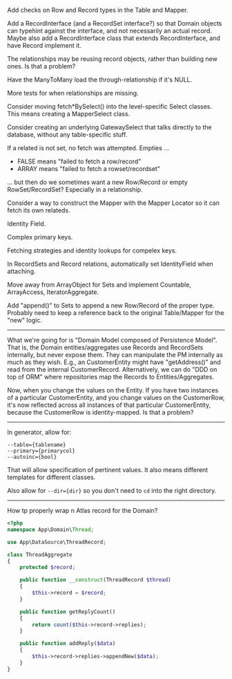 Add checks on Row and Record types in the Table and Mapper.

Add a RecordInterface (and a RecordSet interface?) so that Domain objects can typehint against the interface, and not necessarily an actual record. Maybe also add a <Type>RecordInterface class that extends RecordInterface, and have <Type>Record implement it.

The relationships may be reusing record objects, rather than building new ones. Is that a problem?

Have the ManyToMany load the through-relationship if it's NULL.

More tests for when relationships are missing.

Consider moving fetch*BySelect() into the level-specific Select classes. This means creating a MapperSelect class.

Consider creating an underlying GatewaySelect that talks directly to the database, without any table-specific stuff.

If a related is not set, no fetch was attempted. Empties ...

- FALSE means "failed to fetch a row/record"
- ARRAY means "failed to fetch a rowset/recordset"

... but then do we sometimes want a new Row/Record or empty RowSet/RecordSet? Especially in a relationship.

Consider a way to construct the Mapper with the Mapper Locator so it can fetch its own relateds.

Identity Field.

Complex primary keys.

Fetching strategies and identity lookups for compelex keys.

In RecordSets and Record relations, automatically set IdentityField when attaching.

Move away from ArrayObject for Sets and implement Countable, ArrayAccess, IteratorAggregate.

Add "append()" to Sets to append a new Row/Record of the proper type. Probably need to keep a reference back to the original Table/Mapper for the "new" logic.

* * *

What we're going for is "Domain Model composed of Persistence Model". That is, the Domain entities/aggregates use Records and RecordSets internally, but never expose them. They can manipulate the PM internally as much as they wish. E.g., an CustomerEntity might have "getAddress()" and read from the internal CustomerRecord. Alternatively, we can do "DDD on top of ORM" where repositories map the Records to Entities/Aggregates.

Now, when you change the values on the Entity. If you have two instances of a particular CustomerEntity, and you change values on the CustomerRow, it's now reflected across all instances of that particular CustomerEntity, because the CustomerRow is identity-mapped. Is that a problem?

* * *

In generator, allow for:

    --table={tablename}
    --primary={primarycol}
    --autoinc={bool}

That will allow specification of pertinent values. It also means different templates for different classes.

Also allow for `--dir={dir}` so you don't need to `cd` into the right directory.

* * *

How tp properly wrap n Atlas record for the Domain?

```php
<?php
namespace App\Domain\Thread;

use App\DataSource\ThreadRecord;

class ThreadAggregate
{
    protected $record;

    public function __construct(ThreadRecord $thread)
    {
        $this->record = $record;
    }

    public function getReplyCount()
    {
        return count($this->record->replies);
    }

    public function addReply($data)
    {
        $this->record->replies->appendNew($data);
    }
}
